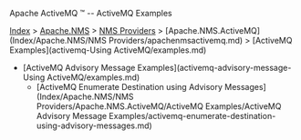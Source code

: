 Apache ActiveMQ ™ -- ActiveMQ Examples 

[Index](index.html) > [Apache.NMS](Index/apacheIndex/Overview/nms.md) > [NMS Providers](Index/Apache.NMS/nms-providers.md) > [Apache.NMS.ActiveMQ](Index/Apache.NMS/NMS Providers/apachenmsactivemq.md) > [ActiveMQ Examples](activemq-Using ActiveMQ/examples.md)

*   [ActiveMQ Advisory Message Examples](activemq-advisory-message-Using ActiveMQ/examples.md)
    *   [ActiveMQ Enumerate Destination using Advisory Messages](Index/Apache.NMS/NMS Providers/Apache.NMS.ActiveMQ/ActiveMQ Examples/ActiveMQ Advisory Message Examples/activemq-enumerate-destination-using-advisory-messages.md)


